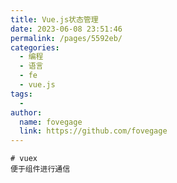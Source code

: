 ```yaml
---
title: Vue.js状态管理
date: 2023-06-08 23:51:46
permalink: /pages/5592eb/
categories:
  - 编程
  - 语言
  - fe
  - vue.js
tags:
  - 
author: 
  name: fovegage
  link: https://github.com/fovegage
---
```

```
# vuex
便于组件进行通信
```